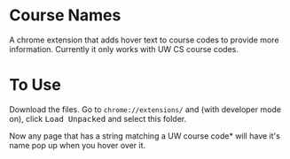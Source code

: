 # Course Names

A chrome extension that adds hover text to course codes to provide more information. Currently it only works with UW CS course codes.

# To Use
Download the files. Go to `chrome://extensions/` and (with developer mode on), click <kbd>Load Unpacked</kbd> and select this folder. 

Now any page that has a string matching a UW course code* will have it's name pop up when you hover over it.
